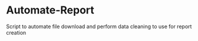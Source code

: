 # Automate-Report
Script to automate file download and perform data cleaning to use for report creation
